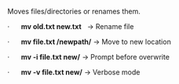 Moves files/directories or renames them.

·      **mv old.txt new.txt**   → Rename file

·      **mv file.txt /newpath/** → Move to new location

·      **mv -i file.txt new/** → Prompt before overwrite

·      **mv -v file.txt new/** → Verbose mode